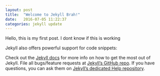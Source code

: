 ```yaml
---
layout: post
title:  "Welcome to Jekyll Brah!"
date:   2016-07-05 11:22:37
categories: jekyll update
---
```

Hello, this is my first post. I dont know if this is working

Jekyll also offers powerful support for code snippets:



Check out the [Jekyll docs][jekyll] for more info on how to get the most out of Jekyll. File all bugs/feature requests at [Jekyll’s GitHub repo][jekyll-gh]. If you have questions, you can ask them on [Jekyll’s dedicated Help repository][jekyll-help].

[jekyll]:      http://jekyllrb.com
[jekyll-gh]:   https://github.com/jekyll/jekyll
[jekyll-help]: https://github.com/jekyll/jekyll-help
